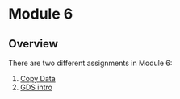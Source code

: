 # **Module 6**

## Overview
There are two different assignments in Module 6:

1.  [Copy Data](/Module_6/copy_data_instructions.md)
2.  [GDS intro](/Module_6/gds_intro_coverage.md)
